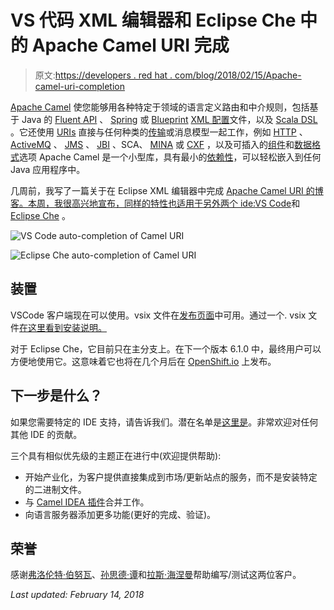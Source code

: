 # VS 代码 XML 编辑器和 Eclipse Che 中的 Apache Camel URI 完成

> 原文:[https://developers . red hat . com/blog/2018/02/15/Apache-camel-uri-completion](https://developers.redhat.com/blog/2018/02/15/apache-camel-uri-completion)

[Apache Camel](http://camel.apache.org/) 使您能够用各种特定于领域的语言定义路由和中介规则，包括基于 Java 的 [Fluent API](http://camel.apache.org/dsl.html) 、 [Spring](http://camel.apache.org/spring.html) 或 [Blueprint](http://camel.apache.org/using-osgi-blueprint-with-camel.html) [XML 配置](http://camel.apache.org/xml-configuration.html)文件，以及 [Scala DSL](http://camel.apache.org/scala-dsl.html) 。它还使用 [URIs](http://camel.apache.org/uris.html) 直接与任何种类的[传输](http://camel.apache.org/transport.html)或消息模型一起工作，例如 [HTTP](http://camel.apache.org/http.html) 、 [ActiveMQ](http://camel.apache.org/activemq.html) 、 [JMS](http://camel.apache.org/jms.html) 、 [JBI](http://camel.apache.org/jbi.html) 、SCA、 [MINA](http://camel.apache.org/mina.html) 或 [CXF](http://camel.apache.org/cxf.html) ，以及可插入的[组件](http://camel.apache.org/components.html)和[数据格式](http://camel.apache.org/data-format.html)选项 Apache Camel 是一个小型库，具有最小的[依赖性](http://camel.apache.org/what-are-the-dependencies.html)，可以轻松嵌入到任何 Java 应用程序中。

几周前，我写了一篇关于在 Eclipse XML 编辑器中完成 [Apache Camel URI 的博客。本周，我很高兴地宣布，同样的特性也适用于另外两个 ide:](https://developers.redhat.com/blog/2018/01/31/apache-camel-uri-completion-eclipse-xml-editor/)[VS Code](https://code.visualstudio.com/)和 [Eclipse Che](https://www.eclipse.org/che/) 。

![VS Code auto-completion of Camel URI](../Images/6b0f9a03ea0e54083d6fd05177a3a295.png)

![Eclipse Che auto-completion of Camel URI](../Images/f815772c1f1e830905b60941dbb5b946.png)

## 装置

VSCode 客户端现在可以使用。vsix 文件在[发布页面](https://github.com/lhein/camel-language-server/releases)中可用。通过一个. vsix 文件[在这里看到安装说明。](https://github.com/lhein/camel-language-server/blob/master/clients/vscode/Install.md)

对于 Eclipse Che，它目前只在主分支上。在下一个版本 6.1.0 中，最终用户可以方便地使用它。这意味着它也将在几个月后在 [OpenShift.io](https://openshift.io/) 上发布。

## 下一步是什么？

如果您需要特定的 IDE 支持，请告诉我们。潜在名单是[这里是](https://microsoft.github.io/language-server-protocol/implementors/tools/)。非常欢迎对任何其他 IDE 的贡献。

三个具有相似优先级的主题正在进行中(欢迎提供帮助):

*   开始产业化，为客户提供直接集成到市场/更新站点的服务，而不是安装特定的二进制文件。
*   与 [Camel IDEA 插件](https://github.com/camel-idea-plugin/camel-idea-plugin)合并工作。
*   向语言服务器添加更多功能(更好的完成、验证)。

## 荣誉

感谢[弗洛伦特·伯努瓦](https://twitter.com/florentbenoit)、[孙思德·谭](https://twitter.com/sunsengdavidtan)和[拉斯·海涅曼](https://github.com/lhein)帮助编写/测试这两位客户。

*Last updated: February 14, 2018*